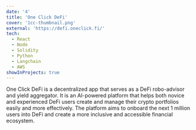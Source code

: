 ```yaml
---
date: '4'
title: 'One Click DeFi'
cover: '1cc-thumbnail.png'
external: 'https://defi.oneclick.fi/'
tech:
  - React
  - Node
  - Solidity
  - Python
  - Langchain
  - AWS
showInProjects: true
---
```


One Click DeFi is a decentralized app that serves as a DeFi robo-advisor and yield aggregator. It is an AI-powered platform that helps both novice and experienced DeFi users create and manage their crypto portfolios easily and more effectively. The platform aims to onboard the next 1 million users into DeFi and create a more inclusive and accessible financial ecosystem.
